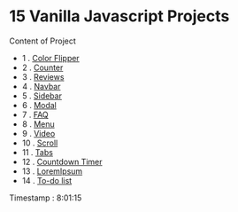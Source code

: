 # 15 Vanilla Javascript Projects

Content of Project

- 1 .  [Color Flipper](/01-color-flipper/ReadMe.md)
- 2 .  [Counter](/02-counter/ReadMe.md)
- 3 .  [Reviews](/03-reviews/ReadMe.md)
- 4 .  [Navbar](/04-navbar/ReadMe.md)
- 5 .  [Sidebar](/05-sidebar/ReadMe.md)
- 6 .  [Modal](/06-modal/ReadMe.md)
- 7 .  [FAQ](/07-questions/ReadMe.md)
- 8 .  [Menu](/08-menu/ReadMe.md)
- 9 .  [Video](/09-video/ReadMe.md)
- 10 .  [Scroll](/10-scroll/ReadMe.md)
- 11 .  [Tabs](/11-tabs/ReadMe.md)
- 12 .  [Countdown Timer](/12-countdown-timer/ReadMe.md)
- 13 .  [LoremIpsum](/13-lorem-ipsum/ReadMe.md)
- 14 .  [To-do list](/14-grocery-bud/ReadMe.md)


Timestamp : 8:01:15
